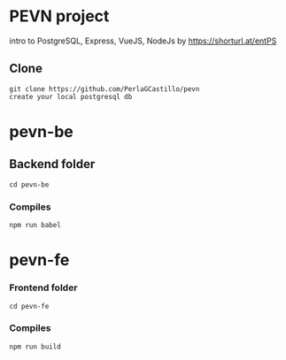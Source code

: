 # PEVN project 
intro to PostgreSQL, Express, VueJS, NodeJs  by https://shorturl.at/entPS

## Clone
```
git clone https://github.com/PerlaGCastillo/pevn
create your local postgresql db 
```

# pevn-be

## Backend folder
```
cd pevn-be
```

### Compiles
```
npm run babel
```

# pevn-fe

### Frontend folder
```
cd pevn-fe
```

### Compiles
```
npm run build
```
